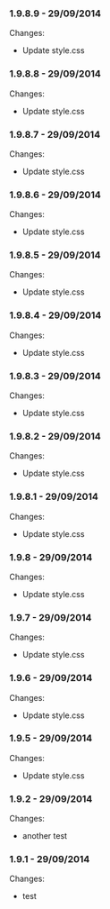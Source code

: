 

### 1.9.8.9 - 29/09/2014

 Changes: 


 * Update style.css


### 1.9.8.8 - 29/09/2014

 Changes: 


 * Update style.css


### 1.9.8.7 - 29/09/2014

 Changes: 


 * Update style.css


### 1.9.8.6 - 29/09/2014

 Changes: 


 * Update style.css


### 1.9.8.5 - 29/09/2014

 Changes: 


 * Update style.css


### 1.9.8.4 - 29/09/2014

 Changes: 


 * Update style.css


### 1.9.8.3 - 29/09/2014

 Changes: 


 * Update style.css


### 1.9.8.2 - 29/09/2014

 Changes: 


 * Update style.css


### 1.9.8.1 - 29/09/2014

 Changes: 


 * Update style.css


### 1.9.8 - 29/09/2014

 Changes: 


 * Update style.css


### 1.9.7 - 29/09/2014

 Changes: 


 * Update style.css


### 1.9.6 - 29/09/2014

 Changes: 


 * Update style.css


### 1.9.5 - 29/09/2014

 Changes: 


 * Update style.css


### 1.9.2 - 29/09/2014

 Changes: 


 * another test


### 1.9.1 - 29/09/2014

 Changes: 


 * test

